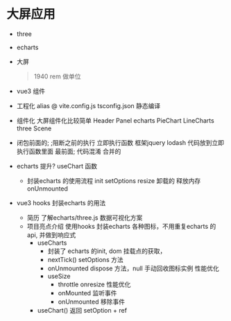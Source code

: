 # 大屏应用
- three
- echarts
- 大屏
   > 1940
   rem 做单位
- vue3 组件

- 工程化
   alias @ vite.config.js
   tsconfig.json 静态编译 

- 组件化
   大屏组件化比较简单
   Header
   Panel
   echarts
      PieChart
      LineCharts
   three
      Scene
- 闭包前面的;
   ;阻断之前的执行
   立即执行函数
   框架jquery lodash 代码放到立即执行函数里面
   最前面;
   代码混淆 合并的

- echarts 提升?
   useChart 函数
   - 封装echarts 的使用流程
      init
      setOptions
      resize
      卸载的 释放内存 onUnmounted

- vue3 hooks 封装echarts 的用法
   - 简历 了解echarts/three.js 数据可视化方案
   - 项目亮点介绍
      使用hooks 封装echarts 各种图标，不用重复echarts 的api, 并做到响应式
      - useCharts
         - 封装了 echarts 的init, dom 挂载点的获取，
         - nextTick() setOptions 方法
         - onUnmounted dispose 方法，null 手动回收图标实例 性能优化 
         - useSize
            - throttle onresize 性能优化
            - onMounted 监听事件
            - onUnmounted 移除事件
      - useChart() 返回 setOption + ref
